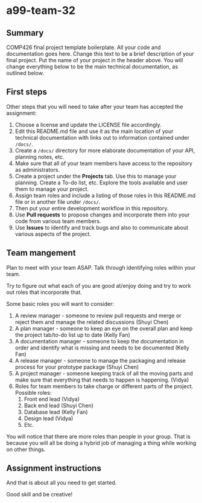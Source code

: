 # a99-team-32

## Summary 

COMP426 final project template boilerplate.
All your code and documentation goes here.
Change this text to be a brief description of your final project.
Put the name of your project in the header above.
You will change everything below to be the main technical documentation, as outlined below.

## First steps

Other steps that you will need to take after your team has accepted the assignment:

1. Choose a license and update the LICENSE file accordingly. 
2. Edit this README.md file and use it as the main location of your technical documentation with links out to information contained under `/docs/`.
3. Create a `/docs/` directory for more elaborate documentation of your API, planning notes, etc.
4. Make sure that all of your team members have access to the repository as administrators.
5. Create a project under the **Projects** tab. Use this to manage your planning. Create a To-do list, etc. Explore the tools available and user them to manage your project.
7. Assign team roles and include a listing of those roles in this README.md file or in another file under `/docs/`.
8. Then put your entire development workflow in this repository.
9. Use **Pull requests** to propose changes and incorporate them into your code from various team members. 
10. Use **Issues** to identify and track bugs and also to communicate about various aspects of the project.

## Team mangement

Plan to meet with your team ASAP.
Talk through identifying roles within your team.

Try to figure out what each of you are good at/enjoy doing and try to work out roles that incorporate that.

Some basic roles you will want to consider:

1. A review manager - someone to review pull requests and merge or reject them and manage the related discussions (Shuyi Chen)
2. A plan manager - someone to keep an eye on the overall plan and keep the project tab/to-do list up to date (Kelly Fan)
3. A documentation manager - someone to keep the documentation in order and identify what is missing and needs to be documented (Kelly Fan)
4. A release manager - someone to manage the packaging and release process for your prototype package (Shuyi Chen)
5. A project manager - someone keeping track of all the moving parts and make sure that everything that needs to happen is happening. (Vidya)
5. Roles for team members to take charge or different parts of the project. Possible roles:
    1. Front end lead (Vidya)
    2. Back end lead (Shuyi Chen)
    3. Database lead (Kelly Fan)
    4. Design lead (Vidya)
    5. Etc.

You will notice that there are more roles than people in your group.
That is because you will all be doing a hybrid job of managing a thing while working on other things.

## Assignment instructions

And that is about all you need to get started.

Good skill and be creative!
